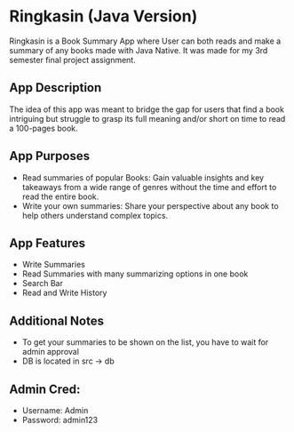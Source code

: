 # Ringkasin (Java Version)
Ringkasin is a Book Summary App where User can both reads and make a summary of any books made with Java Native. It was made for my 3rd semester final project assignment.

## App Description
The idea of this app was meant to bridge the gap for users that find a book intriguing but struggle to grasp its full meaning and/or short on time to read a 100-pages book.

## App Purposes
- Read summaries of popular Books: Gain valuable insights and key takeaways from a wide range of genres without the time and effort to read the entire book.
- Write your own summaries: Share your perspective about any book to help others understand complex topics.

## App Features
- Write Summaries
- Read Summaries with many summarizing options in one book
- Search Bar
- Read and Write History

## Additional Notes
- To get your summaries to be shown on the list, you have to wait for admin approval
- DB is located in src -> db

## Admin Cred:
- Username: Admin
- Password: admin123
